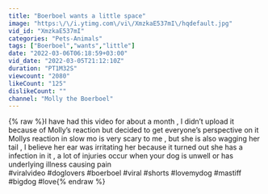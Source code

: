 ```yaml
---
title: "Boerboel wants a little space"
image: "https:\/\/i.ytimg.com\/vi\/XmzkaE537mI\/hqdefault.jpg"
vid_id: "XmzkaE537mI"
categories: "Pets-Animals"
tags: ["Boerboel","wants","little"]
date: "2022-03-06T06:18:59+03:00"
vid_date: "2022-03-05T21:12:10Z"
duration: "PT1M32S"
viewcount: "2080"
likeCount: "125"
dislikeCount: ""
channel: "Molly the Boerboel"
---
```

{% raw %}I have had this video for about a month , I didn’t upload it because of Molly’s reaction but decided to get everyone’s perspective on it <br />Mollys reaction in slow mo is very scary to me , but she is also wagging her tail , I believe her ear was irritating her because it turned out she has a infection in it , a lot of injuries occur when your dog is unwell or has underlying illness causing pain <br />#viralvideo #doglovers #boerboel #viral #shorts #lovemydog #mastiff #bigdog #love{% endraw %}
